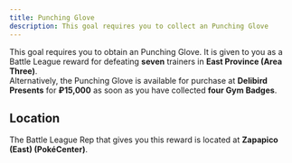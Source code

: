 ```yaml
---
title: Punching Glove
description: This goal requires you to collect an Punching Glove
---
```


This goal requires you to obtain an Punching Glove.
It is given to you as a Battle League reward for defeating **seven** trainers in **East Province (Area Three)**. <br />
Alternatively, the Punching Glove is available for purchase at **Delibird Presents** for **₽15,000** as soon as you have collected **four Gym Badges**.

## Location

The Battle League Rep that gives you this reward is located at **Zapapico (East) (PokéCenter)**.

